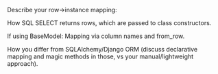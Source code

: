 Describe your row→instance mapping:

How SQL SELECT returns rows, which are passed to class constructors.

If using BaseModel: Mapping via column names and from_row.

How you differ from SQLAlchemy/Django ORM (discuss declarative mapping and magic methods in those, vs your manual/lightweight approach).